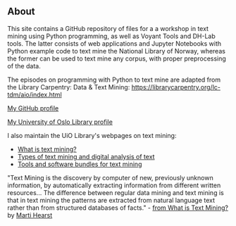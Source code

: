 ## About

This site contains a GitHub repository of files for a a workshop in text mining using Python programming, as well as Voyant Tools and DH-Lab tools. The latter consists of web applications and Jupyter Notebooks with Python example code to text mine the National Library of Norway, whereas the former can be used to text mine any corpus, with proper preprocessing of the data.

The episodes on programming with Python to text mine are adapted from the Library Carpentry: Data & Text Mining: https://librarycarpentry.org/lc-tdm/aio/index.html

[My GitHub profile](https://github.com/ang-uio)

[My University of Oslo Library profile](https://www.ub.uio.no/english/about/people/humsam/ang/index.html)

I also maintain the UiO Library's webpages on text mining: 

- [What is text mining?](https://www.ub.uio.no/english/libraries/dsc/research-methods/text-mining/)
- [Types of text mining and digital analysis of text](https://www.ub.uio.no/english/libraries/dsc/research-methods/text-mining/text-mining-types.html)
- [Tools and software bundles for text mining](https://www.ub.uio.no/english/libraries/dsc/research-methods/text-mining/tools-software-bundles.html)

"Text Mining is the discovery by computer of new, previously unknown information, by automatically extracting information from different written resources... The difference between regular data mining and text mining is that in text mining the patterns are extracted from natural language text rather than from structured databases of facts." - [from What is Text Mining?](https://people.ischool.berkeley.edu/~hearst/text-mining.html) by [Marti Hearst](https://en.wikipedia.org/wiki/Marti_Hearst)
